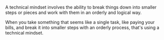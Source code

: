 A technical mindset involves the ability to break things down into smaller steps or pieces and work with them in an orderly and logical way.

When you take something that seems like a single task, like paying your bills, and break it into smaller steps with an orderly process, that's using a technical mindset.